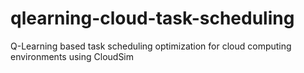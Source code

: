 # qlearning-cloud-task-scheduling
Q-Learning based task scheduling optimization for cloud computing environments using CloudSim
